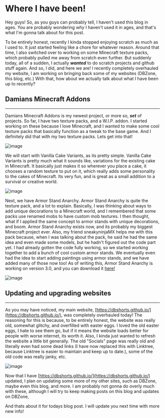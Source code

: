 # Where I have been!
Hey guys! So, as you guys can probably tell, I haven't used this blog in ages. You are probably wondering *why* I haven't used it in ages, and that's what I'm gonna talk about for this post.

To be entirely honest, recently I kinda stopped enjoying scratch as much as I used to. It just started feeling like a chore for whatever reason. Around that time, I also switched over to working on some Minecraft texture packs, which probably pulled me away from scratch even further. But suddenly today, all of a sudden, I actually ***wanted*** to do scratch projects and github stuff again. And so, I did, and here we are! I recently completely overhauled my website, I am working on bringing back some of my websites (DBZone, this blog, etc.)
With that, how about we actually talk about what I have been up to recently?

## Damians Minecraft Addons
---
Damians Minecraft Addons is my newest project, or more so, ***set*** of projects. So far, I have two texture packs, and a W.I.P. addon. I started working on these because I love Minecraft, and I wanted to make some cool texture packs that basically function as a tweak to the base game. And I definitely did that with my two texture packs. Lets get into that!

![image](https://user-images.githubusercontent.com/90058949/200184561-557be3a4-5ae5-4587-a25b-cf0906e4941f.png)

We will start with Vanilla Cake Variants, as its pretty simple. Vanilla Cake Variants is pretty much what it sounds like, variations for the existing cake in Minecraft. It basically just makes it so wherever you place a cake, it chooses a random texture to put on it, which really adds some personality to the cakes of Minecraft. Its very fun, and is great as a small addition to a survival or creative world. 

![image](https://user-images.githubusercontent.com/90058949/200184580-f112e91d-78c0-45c9-ad4f-69534d23cbc2.png)


Next, we have Armor Stand Anarchy. Armor Stand Anarchy is quite the texture pack, and a lot to explain. Basically, I was thinking about ways to add unique decorations to a Minecraft world, and I remembered that some packs use renamed mobs to have custom mob textures. I then thought, what if I applied the same concept to armor stands with unique decorations, and boom. Armor Stand Anarchy exists now, and its probably my biggest Minecraft project ever. Also, my friend sneakyninjaMX helps me with this pack because, when I was talking about the pack, he said he had the same idea and even made some models, but he hadn't figured out the code part yet. I had already gotten the code fully working, so we started working together to add a bunch of cool custom armor stands. We eventually even had the idea to start adding paintings using armor stands, and we have added many of those now too! As of writing this, Armor Stand Anarchy is working on version 3.0, and you can download it 
[here!](https://dbshorts.github.io/damians-minecraft-addons/armor%20stand%20anarchy.html)

![image](https://user-images.githubusercontent.com/90058949/200184589-63d34389-f36d-45d1-8eb0-49ff509f54ae.png)



## Updating and upgrading websites
---
As you may have noticed, my main website, [https://dbshorts.github.io/](https://dbshorts.github.io/), was completely overhauled today! The reasoning for this is because, to be entirely honest, the website was really old, somewhat glitchy, and overfilled with easter eggs. I loved the old easter eggs, I hate to see them go, but if it means the website loads better for people with worse internet, its worth it. Also, I kinda just wanted to refresh the website a little bit generally. The old "Socials" page was really old and literally even had some dead links (I have now replaced this with Linktree, because Linktree is easier to maintain and keep up to date.), some of the old code was really janky, etc.

![image](https://user-images.githubusercontent.com/90058949/200184614-87820023-88f2-4bfe-a055-63b9f5ba3a74.png)

Now that I have [https://dbshorts.github.io/](https://dbshorts.github.io/) updated, I plan on updating some more of my other sites, such as DBZone, maybe even this blog, and more. I am probably not gonna do overly much with these, although I will try to keep making posts on this blog and updates on DBZone, 


And thats about it for todays blog post. I will update you next time with more new info!
